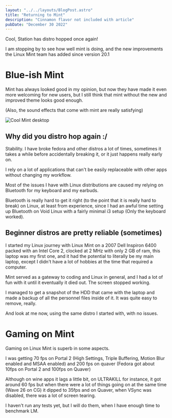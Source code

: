 ```yaml
---
layout: "../../layouts/BlogPost.astro"
title: "Returning to Mint"
description: "Cinnamon flavor not included with article"
pubDate: "December 30 2022"
---
```


Cool, Station has distro hopped once again!

I am stopping by to see how well mint is doing, and the new improvements the Linux Mint team has added since version 20.1

# Blue-ish Mint

Mint has always looked good in my opinion, but now they have made it even more welcoming for new users, but I still think that mint without the new and improved theme looks good enough.

(Also, the sound effects that come with mint are really satisfying)

![Cool Mint desktop](/mintdesktop.png)

## Why did you distro hop again :/

Stability. I have broke fedora and other distros a lot of times, sometimes it takes a while before accidentally breaking it, or it just happens really early on.

I rely on a lot of applications that can't be easily replaceable with other apps without changing my workflow.

Most of the issues I have with Linux distributions are caused my relying on Bluetooth for my keyboard and my earbuds.

Bluetooth is really hard to get it right (to the point that it is really hard to break) on Linux, at least from experience, since I had an awful time setting up Bluetooth on Void Linux with a fairly minimal i3 setup (Only the keyboard worked).

## Beginner distros are pretty reliable (sometimes)

I started my Linux journey with Linux Mint on a 2007 Dell Inspiron 6400 packed with an Intel Core 2, clocked at 2 MHz with only 2 GB of ram, this laptop was my first one, and it had the potential to literally be my main laptop, except I didn't have a lot of hobbies at the time that required a computer.

Mint served as a gateway to coding and Linux in general, and I had a lot of fun with it until it eventually it died out. The screen stopped working.

I managed to get a snapshot of the HDD that came with the laptop and made a backup of all the personnel files inside of it. It was quite easy to remove, really.

And look at me now, using the same distro I started with, with no issues.

# Gaming on Mint

Gaming on Linux Mint is superb in some aspects.

I was getting 70 fps on Portal 2 (High Settings, Triple Buffering, Motion Blur enabled and MSAA enabled) and 200 fps on quaver (Fedora got about 10fps on Portal 2 and 100fps on Quaver)

Although on wine apps it lags a little bit, on ULTRAKILL for instance, it got around 60 fps but when there were a lot of things going on at the same time (Wave 26 on CG) it dipped to 35fps and on Quaver, when VSync was disabled, there was a lot of screen tearing.

I haven't run any tests yet, but I will do them, when I have enough time to benchmark LM.